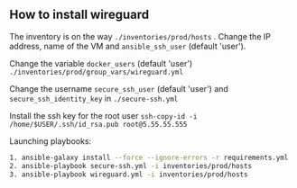 ## How to install wireguard

The inventory is on the way ```./inventories/prod/hosts``` . Change the IP address, name of the VM and ```ansible_ssh_user``` (default 'user').

Change the variable ```docker_users``` (default 'user')  ```./inventories/prod/group_vars/wireguard.yml```

Change the username ```secure_ssh_user``` (default 'user') and ```secure_ssh_identity_key``` in  ```./secure-ssh.yml```

Install the ssh key for the root user ```ssh-copy-id -i /home/$USER/.ssh/id_rsa.pub root@5.55.55.555```

Launching playbooks:

```sh
1. ansible-galaxy install --force --ignore-errors -r requirements.yml
2. ansible-playbook secure-ssh.yml -i inventories/prod/hosts
3. ansible-playbook wireguard.yml -i inventories/prod/hosts
```
